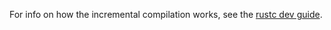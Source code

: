 For info on how the incremental compilation works, see the [rustc dev guide].

[rustc dev guide]: https://rust-lang.github.io/rustc-dev-guide/query.html
